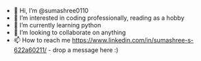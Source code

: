 - 👋 Hi, I’m @sumashree0110
- 👀 I’m interested in coding professionally, reading as a hobby
- 🌱 I’m currently learning python
- 💞️ I’m looking to collaborate on anything
- 📫 How to reach me https://www.linkedin.com/in/sumashree-s-622a60211/ - drop a message here :)

<!---
sumashree0110/sumashree0110 is a ✨ special ✨ repository because its `README.md` (this file) appears on your GitHub profile.
You can click the Preview link to take a look at your changes.
--->
